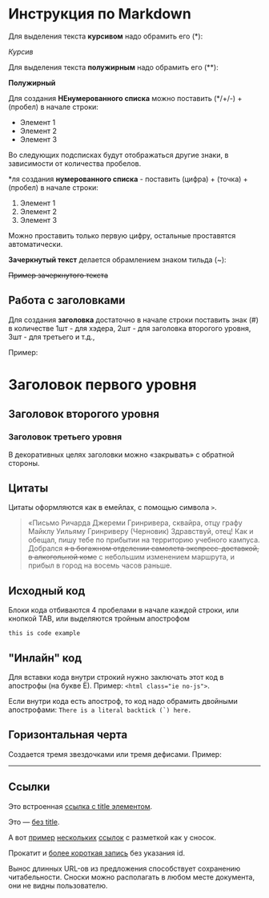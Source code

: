 # Инструкция по Markdown

Для выделения текста **курсивом** надо обрамить его (*):

*Курсив*

Для выделения текста **полужирным** надо обрамить его (**):

**Полужирный**

Для создания **НЕнумерованного списка** можно поставить (*/+/-) + (пробел) в начале строки:
* Элемент 1
* Элемент 2
* Элемент 3

Во следующих подсписках будут отображаться другие знаки, в зависимости от количества пробелов.

*ля создания **нумерованного списка** - поставить (цифра) + (точка) + (пробел) в начале строки:
1. Элемент 1
0. Элемент 2
0. Элемент 3

Можно проставить только первую цифру, остальные проставятся автоматически.

**Зачеркнутый текст** делается обрамлением знаком тильда (~):

~~Пример зачеркнутого текста~~

## Работа с заголовками

Для создания **заголовка** достаточно в начале строки поставить знак (#)
в количестве 1шт - для хэдера, 2шт - для заголовка второгого уровня, 3шт - для третьего и т.д., 

Пример:

# Заголовок первого уровня

## Заголовок второгого уровня

### Заголовок третьего уровня

В декоративных целях заголовки можно «закрывать» с обратной стороны.

## Цитаты

Цитаты оформляются как в емейлах, с помощью символа `>`.

> «Письмо Ричарда Джереми Гринривера, сквайра, отцу графу Майклу Уильяму Гринриверу (Черновик) Здравствуй, отец! Как и обещал, пишу тебе по прибытии на территорию учебного кампуса.
Добрался ~~я в богажном отделении самолета экспресс-доставкой, в алкогольной коме~~ с небольшим изменением маршрута, и прибыл в город на восемь часов раньше.

## Исходный код

Блоки кода отбиваются 4 пробелами в начале каждой строки, или кнопкой TAB, или выделяются тройным апострофом 

    this is code example

## "Инлайн" код

Для вставки кода внутри строкий нужно заключать этот код в апострофы (на букве Ё). Пример: `<html class="ie no-js">`.

Если внутри кода есть апостроф, то код надо обрамить двойными апострофами: ``There is a literal backtick (`) here.``

## Горизонтальная черта

Cоздается тремя звездочками или тремя дефисами. Пример: 

---

## Ссылки

Это встроенная [ссылка с title элементом](http://github.com/Ascold87 "Моя ссылка"). 

Это — [без title](https://vk.com/ascoldsamurov).

А вот [пример][1] [нескольких][2] [ссылок][id] с разметкой как у сносок. 

Прокатит и [более короткая запись][] без указания id.

[1]: http://github.com/Ascold87 "Optional Title Here"
[2]: http://github.com/Ascold87 "And Here"
[id]: http://github.com/Ascold87 (And There)
[более короткая запись]: http://example.com/short

Вынос длинных URL-ов из предложения способствует сохранению читабельности. Сноски можно располагать в любом месте документа, они не видны пользователю.


